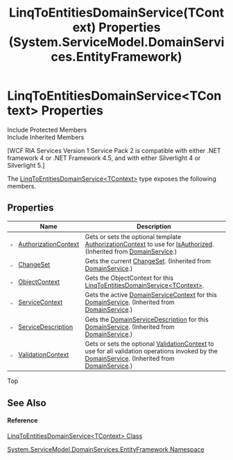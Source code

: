 ﻿---
title: LinqToEntitiesDomainService(TContext) Properties (System.ServiceModel.DomainServices.EntityFramework)
TOCTitle: LinqToEntitiesDomainService(TContext) Properties
ms:assetid: Properties.T:System.ServiceModel.DomainServices.EntityFramework.LinqToEntitiesDomainService`1
ms:mtpsurl: https://msdn.microsoft.com/en-us/library/Ff422151(v=VS.91)
ms:contentKeyID: 28754626
ms.date: 01/27/2012
mtps_version: v=VS.91
---

# LinqToEntitiesDomainService\<TContext\> Properties

Include Protected Members  
Include Inherited Members  

\[WCF RIA Services Version 1 Service Pack 2 is compatible with either .NET framework 4 or .NET Framework 4.5, and with either Silverlight 4 or Silverlight 5.\]

The [LinqToEntitiesDomainService\<TContext\>](ff423019\(v=vs.91\).md) type exposes the following members.

## Properties

<table>
<thead>
<tr class="header">
<th> </th>
<th>Name</th>
<th>Description</th>
</tr>
</thead>
<tbody>
<tr class="odd">
<td><img src="images\Ff422448.protproperty(en-us,VS.91).gif" title="Protected property" alt="Protected property" /></td>
<td><a href="ff422768(v=vs.91).md">AuthorizationContext</a></td>
<td>Gets or sets the optional template <a href="ff422768(v=vs.91).md">AuthorizationContext</a> to use for <a href="ff422558(v=vs.91).md">IsAuthorized</a>. (Inherited from <a href="ff422911(v=vs.91).md">DomainService</a>.)</td>
</tr>
<tr class="even">
<td><img src="images\Ff422448.protproperty(en-us,VS.91).gif" title="Protected property" alt="Protected property" /></td>
<td><a href="ff422364(v=vs.91).md">ChangeSet</a></td>
<td>Gets the current <a href="ff422535(v=vs.91).md">ChangeSet</a>. (Inherited from <a href="ff422911(v=vs.91).md">DomainService</a>.)</td>
</tr>
<tr class="odd">
<td><img src="images\Ff422448.protproperty(en-us,VS.91).gif" title="Protected property" alt="Protected property" /></td>
<td><a href="ff422042(v=vs.91).md">ObjectContext</a></td>
<td>Gets the ObjectContext for this <a href="ff423019(v=vs.91).md">LinqToEntitiesDomainService&lt;TContext&gt;</a>.</td>
</tr>
<tr class="even">
<td><img src="images\Ff422448.protproperty(en-us,VS.91).gif" title="Protected property" alt="Protected property" /></td>
<td><a href="ff422647(v=vs.91).md">ServiceContext</a></td>
<td>Gets the active <a href="ff423400(v=vs.91).md">DomainServiceContext</a> for this <a href="ff422911(v=vs.91).md">DomainService</a>. (Inherited from <a href="ff422911(v=vs.91).md">DomainService</a>.)</td>
</tr>
<tr class="odd">
<td><img src="images\Ff422448.protproperty(en-us,VS.91).gif" title="Protected property" alt="Protected property" /></td>
<td><a href="ff422716(v=vs.91).md">ServiceDescription</a></td>
<td>Gets the <a href="ff422896(v=vs.91).md">DomainServiceDescription</a> for this <a href="ff422911(v=vs.91).md">DomainService</a>. (Inherited from <a href="ff422911(v=vs.91).md">DomainService</a>.)</td>
</tr>
<tr class="even">
<td><img src="images\Ff422448.protproperty(en-us,VS.91).gif" title="Protected property" alt="Protected property" /></td>
<td><a href="ff423296(v=vs.91).md">ValidationContext</a></td>
<td>Gets or sets the optional <a href="https://msdn.microsoft.com/en-us/library/Dd382177">ValidationContext</a> to use for all validation operations invoked by the <a href="ff422911(v=vs.91).md">DomainService</a>. (Inherited from <a href="ff422911(v=vs.91).md">DomainService</a>.)</td>
</tr>
</tbody>
</table>

Top

## See Also

#### Reference

[LinqToEntitiesDomainService\<TContext\> Class](ff423019\(v=vs.91\).md)

[System.ServiceModel.DomainServices.EntityFramework Namespace](ff422378\(v=vs.91\).md)

